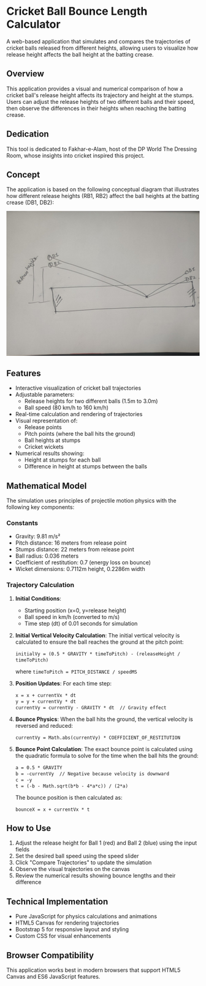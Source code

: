 # Cricket Ball Bounce Length Calculator

A web-based application that simulates and compares the trajectories of cricket balls released from different heights, allowing users to visualize how release height affects the ball height at the batting crease.

## Overview

This application provides a visual and numerical comparison of how a cricket ball's release height affects its trajectory and height at the stumps. Users can adjust the release heights of two different balls and their speed, then observe the differences in their heights when reaching the batting crease.

## Dedication

This tool is dedicated to Fakhar-e-Alam, host of the DP World The Dressing Room, whose insights into cricket inspired this project.

## Concept

The application is based on the following conceptual diagram that illustrates how different release heights (RB1, RB2) affect the ball heights at the batting crease (DB1, DB2):

![Conceptual Diagram](rsz_img_20250301_183057.jpg)

## Features

- Interactive visualization of cricket ball trajectories
- Adjustable parameters:
  - Release heights for two different balls (1.5m to 3.0m)
  - Ball speed (80 km/h to 160 km/h)
- Real-time calculation and rendering of trajectories
- Visual representation of:
  - Release points
  - Pitch points (where the ball hits the ground)
  - Ball heights at stumps
  - Cricket wickets
- Numerical results showing:
  - Height at stumps for each ball
  - Difference in height at stumps between the balls

## Mathematical Model

The simulation uses principles of projectile motion physics with the following key components:

### Constants
- Gravity: 9.81 m/s²
- Pitch distance: 16 meters from release point
- Stumps distance: 22 meters from release point
- Ball radius: 0.036 meters
- Coefficient of restitution: 0.7 (energy loss on bounce)
- Wicket dimensions: 0.7112m height, 0.2286m width

### Trajectory Calculation

1. **Initial Conditions**:
   - Starting position (x=0, y=release height)
   - Ball speed in km/h (converted to m/s)
   - Time step (dt) of 0.01 seconds for simulation

2. **Initial Vertical Velocity Calculation**:
   The initial vertical velocity is calculated to ensure the ball reaches the ground at the pitch point:
   ```
   initialVy = (0.5 * GRAVITY * timeToPitch) - (releaseHeight / timeToPitch)
   ```
   where `timeToPitch = PITCH_DISTANCE / speedMS`

3. **Position Updates**:
   For each time step:
   ```
   x = x + currentVx * dt
   y = y + currentVy * dt
   currentVy = currentVy - GRAVITY * dt  // Gravity effect
   ```

4. **Bounce Physics**:
   When the ball hits the ground, the vertical velocity is reversed and reduced:
   ```
   currentVy = Math.abs(currentVy) * COEFFICIENT_OF_RESTITUTION
   ```

5. **Bounce Point Calculation**:
   The exact bounce point is calculated using the quadratic formula to solve for the time when the ball hits the ground:
   ```
   a = 0.5 * GRAVITY
   b = -currentVy  // Negative because velocity is downward
   c = -y
   t = (-b - Math.sqrt(b*b - 4*a*c)) / (2*a)
   ```
   The bounce position is then calculated as:
   ```
   bounceX = x + currentVx * t
   ```

## How to Use

1. Adjust the release height for Ball 1 (red) and Ball 2 (blue) using the input fields
2. Set the desired ball speed using the speed slider
3. Click "Compare Trajectories" to update the simulation
4. Observe the visual trajectories on the canvas
5. Review the numerical results showing bounce lengths and their difference

## Technical Implementation

- Pure JavaScript for physics calculations and animations
- HTML5 Canvas for rendering trajectories
- Bootstrap 5 for responsive layout and styling
- Custom CSS for visual enhancements

## Browser Compatibility

This application works best in modern browsers that support HTML5 Canvas and ES6 JavaScript features.